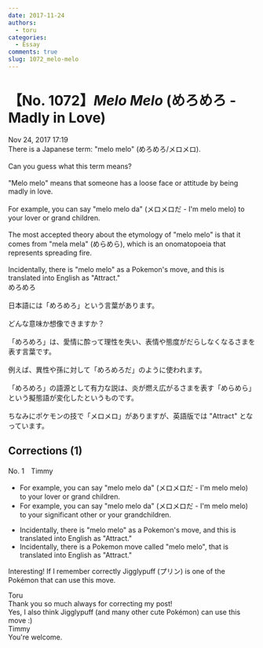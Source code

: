 ```yaml
---
date: 2017-11-24
authors:
  - toru
categories:
  - Essay
comments: true
slug: 1072_melo-melo
---
```


# 【No. 1072】<strong><em>Melo Melo</strong></em> (めろめろ - Madly in Love)
<div class="date">Nov 24, 2017 17:19</div>
<div id="post"><div id="body_show_ori">
There is a Japanese term: "melo melo" (めろめろ/メロメロ).<br/><br/>Can you guess what this term means?<br/><br/>"Melo melo" means that someone has a loose face or attitude by being madly in love.<br/><br/>For example, you can say "melo melo da" (メロメロだ - I'm melo melo) to your lover or grand children.<br/><br/>The most accepted theory about the etymology of "melo melo" is that it comes from "mela mela" (めらめら), which is an onomatopoeia that represents spreading fire.<br/><br/>Incidentally, there is "melo melo" as a Pokemon's move, and this is translated into English as "Attract."
</div></div>

<!-- more -->

<div id="post_ja"><div id="body_show_mo">
めろめろ<br/><br/>日本語には「めろめろ」という言葉があります。<br/><br/>どんな意味か想像できますか？<br/><br/>「めろめろ」は、愛情に酔って理性を失い、表情や態度がだらしなくなるさまを表す言葉です。<br/><br/>例えば、異性や孫に対して「めろめろだ」のように使われます。<br/><br/>「めろめろ」の語源として有力な説は、炎が燃え広がるさまを表す「めらめら」という擬態語が変化したというものです。<br/><br/>ちなみにポケモンの技で「メロメロ」がありますが、英語版では "Attract" となっています。
</div></div>

## Corrections (1)
<div id="block"><div class="first_name"> No. 1　<span class="just_name">Timmy</span></div><div id="block2">
<ul class="correction_field">
<li class="incorrect">For example, you can say "melo melo da" (メロメロだ - I'm melo melo) to your lover or grand children.</li>
<li class="corrected correct">
For example, you can say "melo melo da" (メロメロだ - I'm melo melo) to your <span class="f_blue">significant other</span> or <span class="f_blue">your</span> grandchildren.
</li>
</ul>
<ul class="correction_field">
<li class="incorrect">Incidentally, there is "melo melo" as a Pokemon's move, and this is translated into English as "Attract."</li>
<li class="corrected correct">
Incidentally, there is a Pokemon move <span class="f_blue">called</span> "melo melo", <span class="f_blue">that</span> is translated into English as "Attract."
</li>
</ul>
<p class="comment_small">
 Interesting! If I remember correctly Jigglypuff (プリン) is one of the Pokémon that can use this move.
</p>

</div><div class="name"><span class="just_name">Toru</span><br>
Thank you so much always for correcting my post!<br/>Yes, I also think Jigglypuff (and many other cute Pokémon) can use this move :)
</div>
<div class="name"><span class="just_name">Timmy</span><br>
You're welcome.
</div>
</div>
